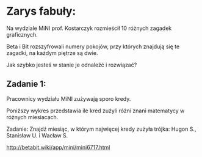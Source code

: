# Zarys fabuły: 

Na wydziale MiNI prof. Kostarczyk rozmieścił 10 różnych zagadek graficznych. 

Beta i Bit rozszyfrowali numery pokojów, przy których znajdują się te zagadki, na każdym piętrze są dwie.

Jak szybko jesteś w stanie je odnaleźć i rozwiązać?

## Zadanie 1:

Pracownicy wydziału MiNI zużywają sporo kredy. 

Poniższy wykres przedstawia ile kred zużyli różni znani matematycy w różnych miesiacach.

Zadanie: Znajdź miesiąc, w którym najwięcej kredy zużyła trójka: Hugon S., Stanisław U. i Wacław S.

http://betabit.wiki/app/mini/mini6717.html


